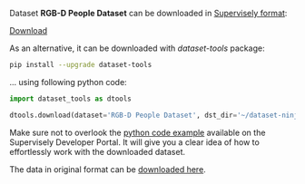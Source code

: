 Dataset **RGB-D People Dataset** can be downloaded in [Supervisely format](https://developer.supervisely.com/api-references/supervisely-annotation-json-format):

 [Download](https://assets.supervisely.com/supervisely-supervisely-assets-public/teams_storage/k/Q/ty/6fmQ8USMgieDH64dAo2beYNwYZm2sgmec3X1lYNdHmwp4QcoFn1UYimlMn06O6gFtax6ZppRnuVRb2Szt71DI7GXnmK0TmW0qF8ubD23U4jZ5pqubXvf0Z3nZiTg.tar)

As an alternative, it can be downloaded with *dataset-tools* package:
``` bash
pip install --upgrade dataset-tools
```

... using following python code:
``` python
import dataset_tools as dtools

dtools.download(dataset='RGB-D People Dataset', dst_dir='~/dataset-ninja/')
```
Make sure not to overlook the [python code example](https://developer.supervisely.com/getting-started/python-sdk-tutorials/iterate-over-a-local-project) available on the Supervisely Developer Portal. It will give you a clear idea of how to effortlessly work with the downloaded dataset.

The data in original format can be [downloaded here](http://www.informatik.uni-freiburg.de/~spinello/sw/rgbd_people_unihall.tar.gz).